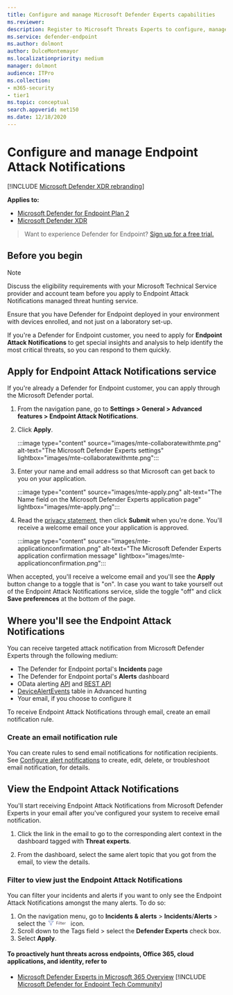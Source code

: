 ```yaml
---
title: Configure and manage Microsoft Defender Experts capabilities
ms.reviewer:
description: Register to Microsoft Threats Experts to configure, manage, and use it in your daily security operations and security administration work.
ms.service: defender-endpoint
ms.author: dolmont
author: DulceMontemayor
ms.localizationpriority: medium
manager: dolmont
audience: ITPro
ms.collection: 
- m365-security
- tier1
ms.topic: conceptual
search.appverid: met150
ms.date: 12/18/2020
---
```


# Configure and manage Endpoint Attack Notifications

[!INCLUDE [Microsoft Defender XDR rebranding](../includes/microsoft-defender.md)]

**Applies to:**

- [Microsoft Defender for Endpoint Plan 2](https://go.microsoft.com/fwlink/p/?linkid=2154037)
- [Microsoft Defender XDR](https://go.microsoft.com/fwlink/?linkid=2118804)

> Want to experience Defender for Endpoint? [Sign up for a free trial.](https://signup.microsoft.com/create-account/signup?products=7f379fee-c4f9-4278-b0a1-e4c8c2fcdf7e&ru=https://aka.ms/MDEp2OpenTrial?ocid=docs-wdatp-assignaccess-abovefoldlink)

## Before you begin

> [!NOTE]
> Discuss the eligibility requirements with your Microsoft Technical Service provider and account team before you apply to Endpoint Attack Notifications managed threat hunting service.

Ensure that you have Defender for Endpoint deployed in your environment with devices enrolled, and not just on a laboratory set-up.

If you're a Defender for Endpoint customer, you need to apply for **Endpoint Attack Notifications** to get special insights and analysis to help identify the most critical threats, so you can respond to them quickly. 

## Apply for Endpoint Attack Notifications service

If you're already a Defender for Endpoint customer, you can apply through the Microsoft Defender portal.

1. From the navigation pane, go to **Settings > General > Advanced features > Endpoint Attack Notifications**.

2. Click **Apply**.

   :::image type="content" source="images/mte-collaboratewithmte.png" alt-text="The Microsoft Defender Experts settings" lightbox="images/mte-collaboratewithmte.png":::

3. Enter your name and email address so that Microsoft can get back to you on your application.

   :::image type="content" source="images/mte-apply.png" alt-text="The Name field on the Microsoft Defender Experts application page" lightbox="images/mte-apply.png":::

4. Read the [privacy statement](https://privacy.microsoft.com/privacystatement), then click **Submit** when you're done. You'll receive a welcome email once your application is approved.

   :::image type="content" source="images/mte-applicationconfirmation.png" alt-text="The Microsoft Defender Experts application confirmation message" lightbox="images/mte-applicationconfirmation.png":::

When accepted, you'll receive a welcome email and you'll see the **Apply** button change to a toggle that is "on". In case you want to take yourself out of the Endpoint Attack Notifications service, slide the toggle "off" and click **Save preferences** at the bottom of the page.

## Where you'll see the Endpoint Attack Notifications 

You can receive targeted attack notification from Microsoft Defender Experts through the following medium:

- The Defender for Endpoint portal's **Incidents** page
- The Defender for Endpoint portal's **Alerts** dashboard
- OData alerting [API](/windows/security/threat-protection/microsoft-defender-atp/get-alerts) and [REST API](/windows/security/threat-protection/microsoft-defender-atp/pull-alerts-using-rest-api)
- [DeviceAlertEvents](/windows/security/threat-protection/microsoft-defender-atp/advanced-hunting-devicealertevents-table) table in Advanced hunting
- Your email, if you choose to configure it

To receive Endpoint Attack Notifications through email, create an email notification rule.

### Create an email notification rule

You can create rules to send email notifications for notification recipients. See  [Configure alert notifications](configure-email-notifications.md) to create, edit, delete, or troubleshoot email notification, for details.

## View the Endpoint Attack Notifications

You'll start receiving Endpoint Attack Notifications from Microsoft Defender Experts in your email after you've configured your system to receive email notification.

1. Click the link in the email to go to the corresponding alert context in the dashboard tagged with **Threat experts**.

2. From the dashboard, select the same alert topic that you got from the email, to view the details.

### Filter to view just the Endpoint Attack Notifications

You can filter your incidents and alerts if you want to only see the Endpoint Attack Notifications amongst the many alerts. To do so:

1. On the navigation menu, go to **Incidents & alerts** > **Incidents**/**Alerts** > select the ![Filter to view Defender Experts notifications](../media/mte/defenderexperts/filter.png) icon.
2. Scroll down to the Tags field > select the **Defender Experts** check box.
3. Select **Apply**.

#### To proactively hunt threats across endpoints, Office 365, cloud applications, and identity, refer to

- [Microsoft Defender Experts in Microsoft 365 Overview](../defender/defender-experts-for-hunting.md)
[!INCLUDE [Microsoft Defender for Endpoint Tech Community](../includes/defender-mde-techcommunity.md)]
